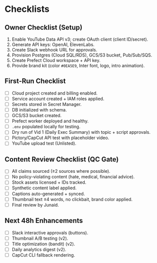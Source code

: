 # Checklists

## Owner Checklist (Setup)
1. Enable YouTube Data API v3; create OAuth client (client ID/secret).
2. Generate API keys: OpenAI, ElevenLabs.
3. Create Slack webhook URL for approvals.
4. Provision Postgres (Cloud SQL/RDS), GCS/S3 bucket, Pub/Sub/SQS.
5. Create Prefect Cloud workspace + API key.
6. Provide brand kit (color `#0EA5E9`, Inter font, logo, intro animation).

## First-Run Checklist
- [ ] Cloud project created and billing enabled.
- [ ] Service account created + IAM roles applied.
- [ ] Secrets stored in Secret Manager.
- [ ] DB initialized with schema.
- [ ] GCS/S3 bucket created.
- [ ] Prefect worker deployed and healthy.
- [ ] `.env` populated locally for testing.
- [ ] Dry run of Vid 1 (Daily Exec Summary) with topic + script approvals.
- [ ] Pictory/CapCut API test with placeholder video.
- [ ] YouTube upload test (Unlisted).

## Content Review Checklist (QC Gate)
- [ ] All claims sourced (≥2 sources where possible).
- [ ] No policy-violating content (hate, medical, financial advice).
- [ ] Stock assets licensed + IDs tracked.
- [ ] Synthetic content label applied.
- [ ] Captions auto-generated + synced.
- [ ] Thumbnail text ≤4 words, no clickbait, brand color applied.
- [ ] Final review by Junaid.

## Next 48h Enhancements
- [ ] Slack interactive approvals (buttons).
- [ ] Thumbnail A/B testing (v2).
- [ ] Title optimization (bandit) (v2).
- [ ] Daily analytics digest (v2).
- [ ] CapCut CLI fallback rendering.

